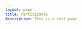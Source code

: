 ```yaml
---
layout: page
title: Participants
description: This is a test page
---
```


<script>
var Airtable = require('airtable');
var base = new Airtable({apiKey: 'keyIasevmGIHUwFL8'}).base('appAnZVyYqusNPV5Q');

base('Invitee list').select({
    // Selecting the first 3 records in Complete list:
    maxRecords: 3,
    view: "Complete list"
}).eachPage(function page(records, fetchNextPage) {
    // This function (`page`) will get called for each page of records.

    records.forEach(function(record) {
        console.log('Retrieved', record.get('Email'));
    });

    // To fetch the next page of records, call `fetchNextPage`.
    // If there are more records, `page` will get called again.
    // If there are no more records, `done` will get called.
    fetchNextPage();

}, function done(err) {
    if (err) { console.error(err); return; }
});
</script>
